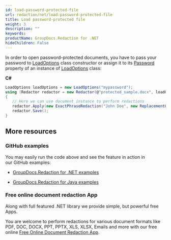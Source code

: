 ```yaml
---
id: load-password-protected-file
url: redaction/net/load-password-protected-file
title: Load password-protected file
weight: 3
description: ""
keywords: 
productName: GroupDocs.Redaction for .NET
hideChildren: False
---
```

In order to open password-protected documents, you have to pass your password to [LoadOptions](https://apireference.groupdocs.com/net/redaction/groupdocs.redaction.options/loadoptions) class constructor or assign it to its [Password](https://apireference.groupdocs.com/net/redaction/groupdocs.redaction.options/loadoptions/properties/password) property of an instance of [LoadOptions](https://apireference.groupdocs.com/net/redaction/groupdocs.redaction.options/loadoptions) class:

**C#**

```csharp
LoadOptions loadOptions = new LoadOptions("mypassword");
using (Redactor redactor = new Redactor(@"protected_sample.docx", loadOptions))
{
   // Here we can use document instance to perform redactions
   redactor.Apply(new ExactPhraseRedaction("John Doe", new ReplacementOptions("[personal]")));
   redactor.Save();
}
```

## More resources

### GitHub examples

You may easily run the code above and see the feature in action in our GitHub examples:

*   [GroupDocs.Redaction for .NET examples](https://github.com/groupdocs-redaction/GroupDocs.Redaction-for-.NET)
    
*   [GroupDocs.Redaction for Java examples](https://github.com/groupdocs-redaction/GroupDocs.Redaction-for-Java)
    

### Free online document redaction App

Along with full featured .NET library we provide simple, but powerful free Apps.

You are welcome to perform redactions for various document formats like PDF, DOC, DOCX, PPT, PPTX, XLS, XLSX, Emails and more with our free online [Free Online Document Redaction App](https://products.groupdocs.app/redaction).
